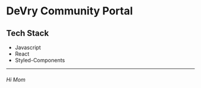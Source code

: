 # DeVry Community Portal

## Tech Stack

-   Javascript
-   React
-   Styled-Components

---

###### Hi Mom
